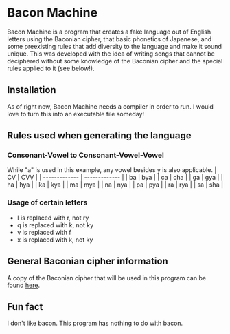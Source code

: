 # Bacon Machine
Bacon Machine is a program that creates a fake language out of English letters using the Baconian cipher, that basic phonetics of Japanese, and some preexisting rules that add diversity to the language and make it sound unique. This was developed with the idea of writing songs that cannot be deciphered without some knowledge of the Baconian cipher and the special rules applied to it (see below!).

## Installation
As of right now, Bacon Machine needs a compiler in order to run. I would love to turn this into an executable file someday!

## Rules used when generating the language
### Consonant-Vowel to Consonant-Vowel-Vowel
While "a" is used in this example, any vowel besides y is also applicable.
| CV  | CVV |
| ------------- | ------------- |
| ba  | bya  |
| ca | cha |
| ga | gya |
| ha  | hya  |
| ka | kya |
| ma | mya |
| na | nya |
| pa | pya |
| ra | rya |
| sa | sha |

### Usage of certain letters
- l is replaced with r, not ry
- q is replaced with k, not ky
- v is replaced with f
- x is replaced with k, not ky

## General Baconian cipher information
A copy of the Baconian cipher that will be used in this program can be found [here](https://www.cryptogram.org/downloads/aca.info/ciphers/Baconian.pdf).

## Fun fact
I don't like bacon. This program has nothing to do with bacon.
